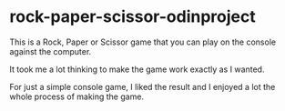# rock-paper-scissor-odinproject

This is a Rock, Paper or Scissor game that you can play on the console against the computer.

It took me a lot thinking to make the game work exactly as I wanted.

For just a simple console game, I liked the result and I enjoyed a lot the whole process of making the game.
